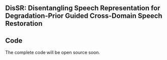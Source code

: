 ## DisSR: Disentangling Speech Representation for Degradation-Prior Guided Cross-Domain Speech Restoration

<!-- <div align=center>
<img src="EAD-VC2.png" width="1000px">
</div>
-->

## Code
The complete code will be open source soon.
